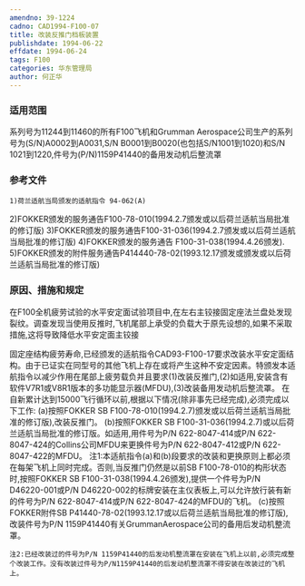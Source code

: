 ```yaml
---
amendno: 39-1224
cadno: CAD1994-F100-07
title: 改装反推门档板装置
publishdate: 1994-06-22
effdate: 1994-06-24
tags: F100
categories: 华东管理局
author: 何正华
---
```


### 适用范围 
系列号为11244到11460的所有F100飞机和Grumman Aerospace公司生产的系列号为(S/N)A0002到A0031,S/N B0001到B0020(也包括S/N1001到1020)和S/N 1021到1220,件号为(P/N)1159P41440的备用发动机后整流罩

### 参考文件
    1)荷兰适航当局颁发的适航指令 94-062(A) 
2)FOKKER颁发的服务通告F100-78-010(1994.2.7颁发或以后荷兰适航当局批准的修订版) 
3)FOKKER颁发的服务通告F100-31-036(1994.2.7颁发或以后荷兰适航当局批准的修订版) 
4)FOKKER颁发的服务通告 F100-31-038(1994.4.26颁发). 
5)FOKKER颁发的附件服务通告P414440-78-02(1993.12.17颁发或颁发或以后荷兰适航当局批准的修订版) 


### 原因、措施和规定 
在F100全机疲劳试验的水平安定面试验项目中,在左右主铰接固定座法兰盘处发现裂纹。调查发现当使用反推时,飞机尾部上承受的负载大于原先设想的,如果不采取措施,这将导致降低水平安定面主铰接
  
固定座结构疲劳寿命,已经颁发的适航指令CAD93-F100-17要求改装水平安定面结构。由于已证实在同型号的其他飞机上存在或将产生这种不安定因素。特颁发本适航指令以减少作用在尾部上疲劳载负并且要求(1)改装反推门,(2)如适用,安装含有软件V7R1或V8R1版本的多功能显示器(MFDU),(3)改装备用发动机后整流罩。 
    在自新累计达到15000飞行循环以前,根据以下情况(除非事先已经完成),必须完成以下工作: 
    (a)按照FOKKER SB F100-78-010(1994.2.7)颁发或以后荷兰适航当局批准的修订版),改装反推门。 
    (b)按照FOKKER SB F100-31-036(1994.2.7)或以后荷兰适航当局批准的修订版。如适用,用件号为P/N 622-8047-414或P/N 622-8047-424的Collins公司MFDU来更换件号为P/N 622-8047-412或P/N 622-8047-422的MFDU。
    注1:本适航指令(a)和(b)段要求的改装和更换原则上都必须在每架飞机上同时完成。否则,当反推门仍然是以前SB F100-78-010的构形状态时,按照FOKKER SB F100-31-038(1994.4.26颁发),提供一个件号为P/N D46220-001或P/N D46220-002的标牌安装在主仪表板上,可以允许放行装有新的件号为P/N 622-8047-414或P/N 622-8047-424的MFDU的飞机。 
    (c)按照FOKKER附件SB P41440-78-02(1993.12.17或以后荷兰适航当局批准的修订版),改装件号为P/N 1159P41440有关GrummanAerospace公司的备用后发动机整流罩。 

    注2:已经改装过的件号为P/N 1159P41440的后发动机整流罩在安装在飞机上以前,必须完成整个改装工作。没有改装过件号为P/N1159P41440的后发动机整流罩不得安装在改装过的飞机上。
